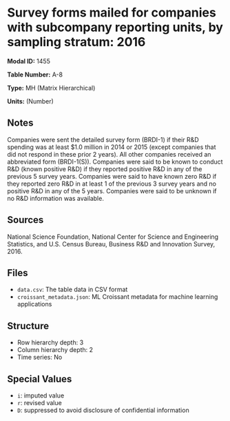 # Survey forms mailed for companies with subcompany reporting units, by sampling stratum: 2016

**Modal ID:** 1455

**Table Number:** A-8

**Type:** MH (Matrix Hierarchical)

**Units:** (Number)

## Notes

Companies were sent the detailed survey form (BRDI-1) if their R&D spending was at least $1.0 million in 2014 or 2015 (except companies that did not respond in these prior 2 years). All other companies received an abbreviated form (BRDI-1(S)). Companies were said to be known to conduct R&D (known positive R&D) if they reported positive R&D in any of the previous 5 survey years. Companies were said to have known zero R&D if they reported zero R&D in at least 1 of the previous 3 survey years and no positive R&D in any of the 5 years. Companies were said to be unknown if no R&D information was available.

## Sources

National Science Foundation, National Center for Science and Engineering Statistics, and U.S. Census Bureau, Business R&D and Innovation Survey, 2016.

## Files

- `data.csv`: The table data in CSV format
- `croissant_metadata.json`: ML Croissant metadata for machine learning applications

## Structure

- Row hierarchy depth: 3
- Column hierarchy depth: 2
- Time series: No

## Special Values

- `i`: imputed value
- `r`: revised value
- `D`: suppressed to avoid disclosure of confidential information
